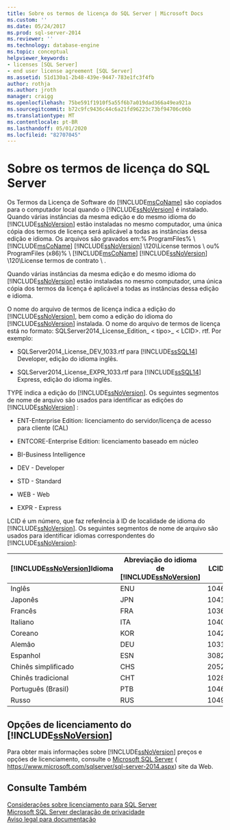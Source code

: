 ```yaml
---
title: Sobre os termos de licença do SQL Server | Microsoft Docs
ms.custom: ''
ms.date: 05/24/2017
ms.prod: sql-server-2014
ms.reviewer: ''
ms.technology: database-engine
ms.topic: conceptual
helpviewer_keywords:
- licenses [SQL Server]
- end user license agreement [SQL Server]
ms.assetid: 51d130a1-2b48-439e-9447-783e1fc3f4fb
author: rothja
ms.author: jroth
manager: craigg
ms.openlocfilehash: 75be591f1910f5a55f6b7a019dad366a49ea921a
ms.sourcegitcommit: b72c9fc9436c44c6a21fd96223c73bf94706c06b
ms.translationtype: MT
ms.contentlocale: pt-BR
ms.lasthandoff: 05/01/2020
ms.locfileid: "82707045"
---
```

# <a name="about-the-sql-server-license-terms"></a>Sobre os termos de licença do SQL Server
  Os Termos da Licença de Software do [!INCLUDE[msCoName](../includes/msconame-md.md)] são copiados para o computador local quando o [!INCLUDE[ssNoVersion](../includes/ssnoversion-md.md)] é instalado. Quando várias instâncias da mesma edição e do mesmo idioma do [!INCLUDE[ssNoVersion](../includes/ssnoversion-md.md)] estão instaladas no mesmo computador, uma única cópia dos termos de licença será aplicável a todas as instâncias dessa edição e idioma. Os arquivos são gravados em:% ProgramFiles% \\ [!INCLUDE[msCoName](../includes/msconame-md.md)] [!INCLUDE[ssNoVersion](../includes/ssnoversion-md.md)] \120\License termos \ ou% ProgramFiles (x86)% \ [!INCLUDE[msCoName](../includes/msconame-md.md)] [!INCLUDE[ssNoVersion](../includes/ssnoversion-md.md)] \120\License termos de contrato \\ .  
  
 Quando várias instâncias da mesma edição e do mesmo idioma do [!INCLUDE[ssNoVersion](../includes/ssnoversion-md.md)] estão instaladas no mesmo computador, uma única cópia dos termos da licença é aplicável a todas as instâncias dessa edição e idioma.  
  
 O nome do arquivo de termos de licença indica a edição do [!INCLUDE[ssNoVersion](../includes/ssnoversion-md.md)], bem como a edição do idioma do [!INCLUDE[ssNoVersion](../includes/ssnoversion-md.md)] instalada. O nome do arquivo de termos de licença está no formato: SQLServer2014_License_Edition_ \< tipo>_ \< LCID>. rtf. Por exemplo:  
  
-   SQLServer2014_License_DEV_1033.rtf para [!INCLUDE[ssSQL14](../includes/sssql14-md.md)] Developer, edição do idioma inglês.  
  
-   SQLServer2014_License_EXPR_1033.rtf para [!INCLUDE[ssSQL14](../includes/sssql14-md.md)] Express, edição do idioma inglês.  
  
 TYPE indica a edição do [!INCLUDE[ssNoVersion](../includes/ssnoversion-md.md)]. Os seguintes segmentos de nome de arquivo são usados para identificar as edições do [!INCLUDE[ssNoVersion](../includes/ssnoversion-md.md)] :  
  
-   ENT-Enterprise Edition: licenciamento do servidor/licença de acesso para cliente (CAL)  
  
-   ENTCORE-Enterprise Edition: licenciamento baseado em núcleo  
  
-   BI-Business Intelligence  
  
-   DEV - Developer  
  
-   STD - Standard  
  
-   WEB - Web  
  
-   EXPR - Express  
  
 LCID é um número, que faz referência à ID de localidade de idioma do [!INCLUDE[ssNoVersion](../includes/ssnoversion-md.md)].  Os seguintes segmentos de nome de arquivo são usados para identificar idiomas correspondentes do [!INCLUDE[ssNoVersion](../includes/ssnoversion-md.md)]:  
  
|[!INCLUDE[ssNoVersion](../includes/ssnoversion-md.md)]Idioma|Abreviação do idioma de [!INCLUDE[ssNoVersion](../includes/ssnoversion-md.md)]|LCID|  
|----------------------------------------|---------------------------------------------------------|----------|  
|Inglês|ENU|1046|  
|Japonês|JPN|1041|  
|Francês|FRA|1036|  
|Italiano|ITA|1040|  
|Coreano|KOR|1042|  
|Alemão|DEU|1031|  
|Espanhol|ESN|3082|  
|Chinês simplificado|CHS|2052|  
|Chinês tradicional|CHT|1028|  
|Português (Brasil)|PTB|1046|  
|Russo|RUS|1049|  
  
## <a name="ssnoversion-licensing-options"></a>Opções de licenciamento do [!INCLUDE[ssNoVersion](../includes/ssnoversion-md.md)]  
 Para obter mais informações sobre [!INCLUDE[ssNoVersion](../includes/ssnoversion-md.md)] preços e opções de licenciamento, consulte o [Microsoft SQL Server](https://www.microsoft.com/sqlserver/sql-server-2014.aspx) ( https://www.microsoft.com/sqlserver/sql-server-2014.aspx) site da Web.  
  
## <a name="see-also"></a>Consulte Também  
 [Considerações sobre licenciamento para SQL Server](../../2014/sql-server/install/licensing-considerations-for-sql-server.md)   
 [Microsoft SQL Server declaração de privacidade](../../2014/getting-started/microsoft-sql-server-privacy-statement.md)   
 [Aviso legal para documentação](../../2014/getting-started/legal-notice-for-documentation.md)  
  
  
